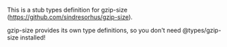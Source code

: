 This is a stub types definition for gzip-size (https://github.com/sindresorhus/gzip-size).

gzip-size provides its own type definitions, so you don't need @types/gzip-size installed!